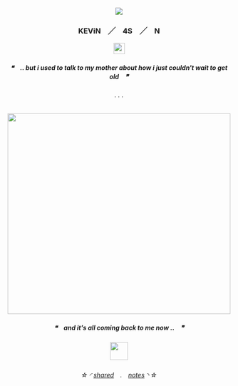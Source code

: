 <h5 align="center">

![](https://komarev.com/ghpvc/?username=N-0X0010010&label=caterpillars&color=4cb5a8)

</p>
 
<h3 align="center">

KEViN　╱　4S　╱　N

</h3>

<p align="center">
  <img width="25" height="25" src="https://cdn.discordapp.com/emojis/978084708032315402.webp?size=96&quality=lossless">
</p>
<h5 align="center">

❝　**.. but i used to talk to my mother about how i just couldn't wait to get old**　❞‎

</h5>  

<h6 align="center">
. . .
  </h6> 
<p align="center">
  <img width="500" height="450" src="https://magma.com/shared/mmH3Zv4HauDCzKJLKW-7LS">
<h5 align="center">

❝　**and it's all coming back to me now ..**　❞‎
</p>
 
<h5 align="center">


<p align="center">
  <img width="40" height="40" src="https://cdn.discordapp.com/emojis/1183453176511344682.webp?size=96&quality=lossless">
</p>




<h6 align="center">

‎‎☆ ◜ [shared](https://rentry.co/ticklepickle)　.　[notes](https://rentry.co/freakyjournal) ◝ ☆
</h6> 
